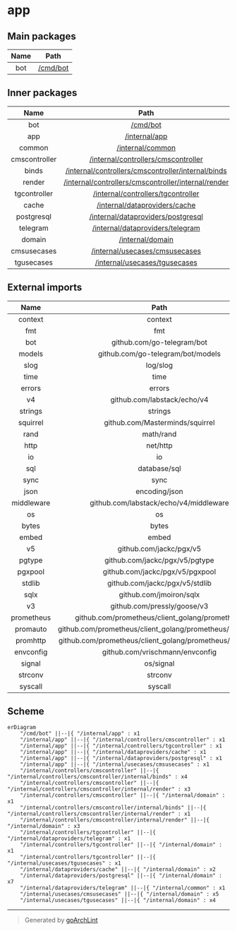 # app

## Main packages

| Name |          Path          |
|:----:|:----------------------:|
| bot  | [/cmd/bot](cmd/bot.md) |

## Inner packages

|     Name      |                                                     Path                                                     |
|:-------------:|:------------------------------------------------------------------------------------------------------------:|
|      bot      |                                            [/cmd/bot](cmd/bot.md)                                            |
|      app      |                                       [/internal/app](internal/app.md)                                       |
|    common     |                                    [/internal/common](internal/common.md)                                    |
| cmscontroller |                 [/internal/controllers/cmscontroller](internal/controllers/cmscontroller.md)                 |
|     binds     |  [/internal/controllers/cmscontroller/internal/binds](internal/controllers/cmscontroller/internal/binds.md)  |
|    render     | [/internal/controllers/cmscontroller/internal/render](internal/controllers/cmscontroller/internal/render.md) |
| tgcontroller  |                  [/internal/controllers/tgcontroller](internal/controllers/tgcontroller.md)                  |
|     cache     |                       [/internal/dataproviders/cache](internal/dataproviders/cache.md)                       |
|  postgresql   |                  [/internal/dataproviders/postgresql](internal/dataproviders/postgresql.md)                  |
|   telegram    |                    [/internal/dataproviders/telegram](internal/dataproviders/telegram.md)                    |
|    domain     |                                    [/internal/domain](internal/domain.md)                                    |
|  cmsusecases  |                      [/internal/usecases/cmsusecases](internal/usecases/cmsusecases.md)                      |
|  tgusecases   |                       [/internal/usecases/tgusecases](internal/usecases/tgusecases.md)                       |

## External imports

|    Name    |                          Path                           | Count |
|:----------:|:-------------------------------------------------------:|:-----:|
|  context   |                         context                         |  34   |
|    fmt     |                           fmt                           |  24   |
|    bot     |               github.com/go-telegram/bot                |  13   |
|   models   |            github.com/go-telegram/bot/models            |  13   |
|    slog    |                        log/slog                         |  11   |
|    time    |                          time                           |  11   |
|   errors   |                         errors                          |   8   |
|     v4     |               github.com/labstack/echo/v4               |   6   |
|  strings   |                         strings                         |   6   |
|  squirrel  |             github.com/Masterminds/squirrel             |   5   |
|    rand    |                        math/rand                        |   5   |
|    http    |                        net/http                         |   5   |
|     io     |                           io                            |   4   |
|    sql     |                      database/sql                       |   3   |
|    sync    |                          sync                           |   3   |
|    json    |                      encoding/json                      |   2   |
| middleware |         github.com/labstack/echo/v4/middleware          |   2   |
|     os     |                           os                            |   2   |
|   bytes    |                          bytes                          |   1   |
|   embed    |                          embed                          |   1   |
|     v5     |                 github.com/jackc/pgx/v5                 |   1   |
|   pgtype   |             github.com/jackc/pgx/v5/pgtype              |   1   |
|  pgxpool   |             github.com/jackc/pgx/v5/pgxpool             |   1   |
|   stdlib   |             github.com/jackc/pgx/v5/stdlib              |   1   |
|    sqlx    |                 github.com/jmoiron/sqlx                 |   1   |
|     v3     |               github.com/pressly/goose/v3               |   1   |
| prometheus |     github.com/prometheus/client_golang/prometheus      |   1   |
|  promauto  | github.com/prometheus/client_golang/prometheus/promauto |   1   |
|  promhttp  | github.com/prometheus/client_golang/prometheus/promhttp |   1   |
| envconfig  |             github.com/vrischmann/envconfig             |   1   |
|   signal   |                        os/signal                        |   1   |
|  strconv   |                         strconv                         |   1   |
|  syscall   |                         syscall                         |   1   |

## Scheme

```mermaid
erDiagram
    "/cmd/bot" ||--|{ "/internal/app" : x1
    "/internal/app" ||--|{ "/internal/controllers/cmscontroller" : x1
    "/internal/app" ||--|{ "/internal/controllers/tgcontroller" : x1
    "/internal/app" ||--|{ "/internal/dataproviders/cache" : x1
    "/internal/app" ||--|{ "/internal/dataproviders/postgresql" : x1
    "/internal/app" ||--|{ "/internal/usecases/cmsusecases" : x1
    "/internal/controllers/cmscontroller" ||--|{ "/internal/controllers/cmscontroller/internal/binds" : x4
    "/internal/controllers/cmscontroller" ||--|{ "/internal/controllers/cmscontroller/internal/render" : x3
    "/internal/controllers/cmscontroller" ||--|{ "/internal/domain" : x1
    "/internal/controllers/cmscontroller/internal/binds" ||--|{ "/internal/controllers/cmscontroller/internal/render" : x1
    "/internal/controllers/cmscontroller/internal/render" ||--|{ "/internal/domain" : x3
    "/internal/controllers/tgcontroller" ||--|{ "/internal/dataproviders/telegram" : x1
    "/internal/controllers/tgcontroller" ||--|{ "/internal/domain" : x1
    "/internal/controllers/tgcontroller" ||--|{ "/internal/usecases/tgusecases" : x1
    "/internal/dataproviders/cache" ||--|{ "/internal/domain" : x2
    "/internal/dataproviders/postgresql" ||--|{ "/internal/domain" : x7
    "/internal/dataproviders/telegram" ||--|{ "/internal/common" : x1
    "/internal/usecases/cmsusecases" ||--|{ "/internal/domain" : x5
    "/internal/usecases/tgusecases" ||--|{ "/internal/domain" : x4
```

---

> Generated by [goArchLint](https://github.com/gbh007/goarchlint)

